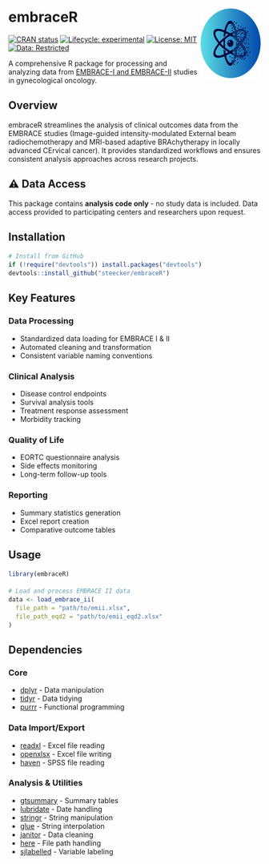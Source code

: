 # embraceR <img src="man/figures/logo.png" align="right" width="120" height="139" alt="embraceR logo" />

[![CRAN status](https://www.r-pkg.org/badges/version/embraceR)](https://CRAN.R-project.org/package=embraceR)
[![Lifecycle: experimental](https://img.shields.io/badge/lifecycle-experimental-orange.svg)](https://lifecycle.r-lib.org/articles/stages.html#experimental)
[![License: MIT](https://img.shields.io/badge/License-MIT-yellow.svg)](https://opensource.org/licenses/MIT)
[![Data: Restricted](https://img.shields.io/badge/Data-Restricted_Access-red.svg)](https://www.embracestudy.dk/)

A comprehensive R package for processing and analyzing data from [EMBRACE-I and EMBRACE-II](https://www.embracestudy.dk/) studies in gynecological oncology.

## Overview

embraceR streamlines the analysis of clinical outcomes data from the EMBRACE studies (Image-guided intensity-modulated External beam radiochemotherapy and MRI-based adaptive BRAchytherapy in locally advanced CErvical cancer). It provides standardized workflows and ensures consistent analysis approaches across research projects.

## ⚠️ Data Access

This package contains **analysis code only** - no study data is included. Data access provided to participating centers and researchers upon request.


## Installation

```r
# Install from GitHub
if (!require("devtools")) install.packages("devtools")
devtools::install_github("steecker/embraceR")
```

## Key Features

### Data Processing
- Standardized data loading for EMBRACE I & II
- Automated cleaning and transformation
- Consistent variable naming conventions

### Clinical Analysis
- Disease control endpoints
- Survival analysis tools
- Treatment response assessment
- Morbidity tracking

### Quality of Life
- EORTC questionnaire analysis
- Side effects monitoring
- Long-term follow-up tools

### Reporting
- Summary statistics generation
- Excel report creation
- Comparative outcome tables

## Usage

```r
library(embraceR)

# Load and process EMBRACE II data
data <- load_embrace_ii(
  file_path = "path/to/emii.xlsx",
  file_path_eqd2 = "path/to/emii_eqd2.xlsx"
)

```



## Dependencies

### Core
- [dplyr](https://dplyr.tidyverse.org/) - Data manipulation
- [tidyr](https://tidyr.tidyverse.org/) - Data tidying
- [purrr](https://purrr.tidyverse.org/) - Functional programming

### Data Import/Export
- [readxl](https://readxl.tidyverse.org/) - Excel file reading
- [openxlsx](https://ycphs.github.io/openxlsx/) - Excel file writing
- [haven](https://haven.tidyverse.org/) - SPSS file reading

### Analysis & Utilities
- [gtsummary](https://www.danieldsjoberg.com/gtsummary/) - Summary tables
- [lubridate](https://lubridate.tidyverse.org/) - Date handling
- [stringr](https://stringr.tidyverse.org/) - String manipulation
- [glue](https://glue.tidyverse.org/) - String interpolation
- [janitor](https://sfirke.github.io/janitor/) - Data cleaning
- [here](https://here.r-lib.org/) - File path handling
- [sjlabelled](https://strengejacke.github.io/sjlabelled/) - Variable labeling
